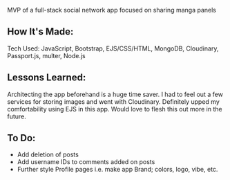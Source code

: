 MVP of a full-stack social network app focused on sharing manga panels

## How It's Made:

Tech Used: JavaScript, Bootstrap, EJS/CSS/HTML, MongoDB, Cloudinary, Passport.js, multer, Node.js


## Lessons Learned:

Architecting the app beforehand is a huge time saver. I had to feel out a few services for storing images and went with Cloudinary. Definitely upped my comfortability using EJS in this app. Would love to flesh this out more in the future.

## To Do:

- Add deletion of posts
- Add username IDs to comments added on posts
- Further style Profile pages i.e. make app Brand; colors, logo, vibe, etc.
